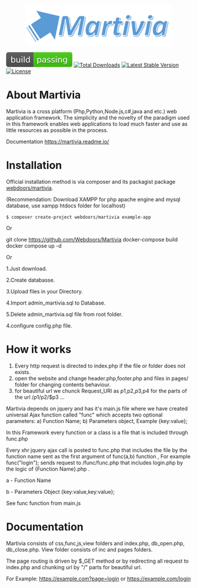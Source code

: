 <p align="center"><img src="https://raw.githubusercontent.com/Webdoors/Martivia/master/img/martivia.png" width="400"></p>

<p align="center">
	
<a href="https://webdoors.ge"><img src="https://raw.githubusercontent.com/Webdoors/Martivia/master/img/build.svg" alt="Build Status"></a>
<a href="https://packagist.org/packages/webdoors/martivia"><img src="https://img.shields.io/packagist/dt/webdoors/martivia" alt="Total Downloads"></a>
<a href="https://packagist.org/packages/webdoors/martivia"><img src="https://img.shields.io/packagist/v/webdoors/martivia" alt="Latest Stable Version"></a>
<a href="https://packagist.org/packages/webdoors/martivia"><img src="https://img.shields.io/packagist/l/webdoors/martivia" alt="License"></a>
</p>

# About Martivia

Martivia is a cross platform (Php,Python,Node.js,c#,java and etc.) web application framework. The simplicity and the novelty of the paradigm used in this framework enables web applications to load much faster and use as little resources as possible in the process.

Documentation https://martivia.readme.io/

Installation
============

Official installation method is via composer and its packagist package [webdoors/martivia](https://packagist.org/packages/webdoors/martivia).

(Recommendation: Download XAMPP for php apache engine and mysql database, use xampp htdocs folder for localhost)

```
$ composer create-project webdoors/martivia example-app
```
Or

git clone https://github.com/Webdoors/Martivia
docker-compose build 
docker compose up -d 

Or

1.Just download.

2.Create databasse.

3.Upload files in your Directory.

4.Import admin_martivia.sql to Database. 

5.Delete admin_martivia.sql file from root folder.

4.configure config.php file.


# How it works

1. Every http request is directed to index.php if the file or folder does not exists.
2. open the website and change header.php,footer.php and files in pages/ folder for changing contents behaviour.
3. for beautiful url we chunck Request_URI as $p1,$p2,$p3,$p4 for the parts of the url /$p1/$p2/$p3 ...

Martivia depends on jquery and has it's main.js file where we have created universal Ajax function called "func" which accepts two optional parameters: a) Function Name; b) Parameters object, Example {key:value};

In this Framework every function or a class is a file that is included through func.php

Every xhr jquery ajax call is posted to func.php that includes the file by the function name sent as the first argument of func(a,b) function , For example func("login"); sends request to /func/func.php that includes login.php by the logic of {Function Name}.php . 

a - Function Name

b - Parameters Object {key:value,key:value};

See func function from main.js

# Documentation

Martivia consists of css,func,js,view folders and index.php, db_open.php, db_close.php. View folder consists of inc and pages folders.

The page routing is driven by $_GET method or by redirecting all request to index.php and chunking url by "/" parts for beautiful url.

For Example: https://example.com?page=login or https://example.com/login

